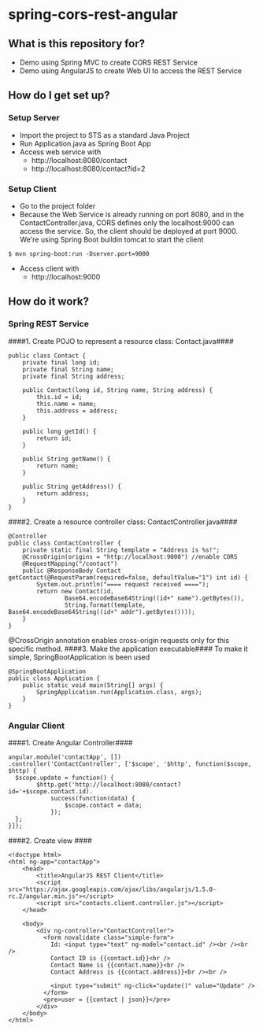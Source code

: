 # spring-cors-rest-angular


## What is this repository for? ##

* Demo using Spring MVC to create CORS REST Service
* Demo using AngularJS to create Web UI to access the REST Service


## How do I get set up? ##
### Setup Server ###
* Import the project to STS as a standard Java Project
* Run Application.java as Spring Boot App
* Access web service with
  * http://localhost:8080/contact
  * http://localhost:8080/contact?id=2

### Setup Client ###
* Go to the project folder
* Because the Web Service is already running on port 8080, and in the ContactController.java, CORS defines only the localhost:9000 can access the service. So, the client should be deployed at port 9000. We're using Spring Boot buildin tomcat to start the client
```
$ mvn spring-boot:run -Dserver.port=9000
```
* Access client with
  * http://localhost:9000

## How do it work? ##
### Spring REST Service ###
####1. Create POJO to represent a resource class: Contact.java####
```
public class Contact {
    private final long id;
    private final String name;
    private final String address;
 
    public Contact(long id, String name, String address) {
        this.id = id;
        this.name = name;
        this.address = address;
    }
    
    public long getId() {
        return id;
    }
    
    public String getName() {
		return name;
	}
    
	public String getAddress() {
		return address;
	}
}
```
####2. Create a resource controller class: ContactController.java####
```
@Controller
public class ContactController {
    private static final String template = "Address is %s!";
    @CrossOrigin(origins = "http://localhost:9000")	//enable CORS
    @RequestMapping("/contact")
    public @ResponseBody Contact getContact(@RequestParam(required=false, defaultValue="1") int id) {
        System.out.println("==== request received ====");
        return new Contact(id,
        		Base64.encodeBase64String((id+" name").getBytes()), 
        		String.format(template, Base64.encodeBase64String((id+" addr").getBytes())));
    }
}
```
@CrossOrigin annotation enables cross-origin requests only for this specific method. 
####3. Make the application executable####
To make it simple, SpringBootApplication is been used
```
@SpringBootApplication
public class Application {
    public static void main(String[] args) {
        SpringApplication.run(Application.class, args);
    }
}
```
### Angular Client ###
####1. Create Angular Controller####
```
angular.module('contactApp', [])
.controller('ContactController', ['$scope', '$http', function($scope, $http) {
  $scope.update = function() {
		$http.get('http://localhost:8080/contact?id='+$scope.contact.id).
		    success(function(data) {
		        $scope.contact = data;
		    });
  };
}]);
```
####2. Create view ####
```
<!doctype html>
<html ng-app="contactApp">
	<head>
		<title>AngularJS REST Client</title>
		<script src="https://ajax.googleapis.com/ajax/libs/angularjs/1.5.0-rc.2/angular.min.js"></script>
    	<script src="contacts.client.controller.js"></script>
	</head>

	<body>
		<div ng-controller="ContactController">
		  <form novalidate class="simple-form">
		  	Id: <input type="text" ng-model="contact.id" /><br /><br />
			Contact ID is {{contact.id}}<br />
			Contact Name is {{contact.name}}<br />
			Contact Address is {{contact.address}}<br /><br />

		    <input type="submit" ng-click="update()" value="Update" />
		  </form>
		  <pre>user = {{contact | json}}</pre>
		</div>
	</body>
</html>
```